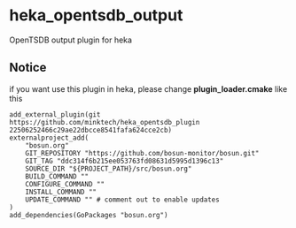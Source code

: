 # heka_opentsdb_output
OpenTSDB output plugin for heka

## Notice

if you want use this plugin in heka, please change **plugin_loader.cmake** like this

	add_external_plugin(git https://github.com/minktech/heka_opentsdb_plugin 22506252466c29ae22dbcce8541fafa624cce2cb)
	externalproject_add(
    	"bosun.org"
    	GIT_REPOSITORY "https://github.com/bosun-monitor/bosun.git"
    	GIT_TAG "ddc314f6b215ee053763fd08631d5995d1396c13"
    	SOURCE_DIR "${PROJECT_PATH}/src/bosun.org"
    	BUILD_COMMAND ""
    	CONFIGURE_COMMAND ""
    	INSTALL_COMMAND ""
    	UPDATE_COMMAND "" # comment out to enable updates
	)
	add_dependencies(GoPackages "bosun.org")